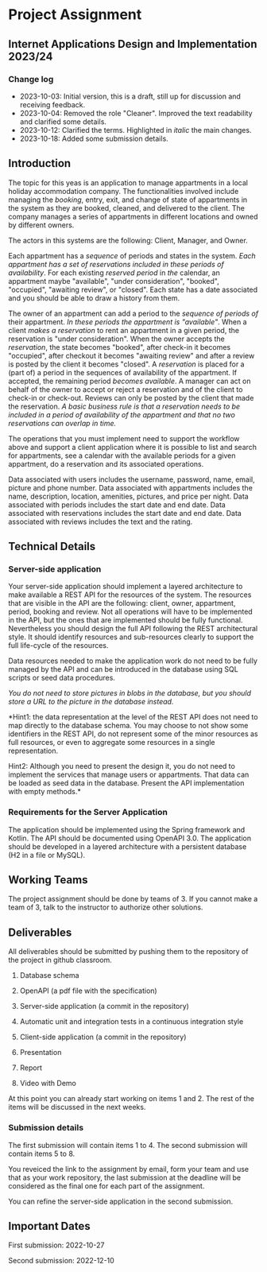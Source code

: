 # Project Assignment
## Internet Applications Design and Implementation 2023/24

### Change log

- 2023-10-03: Initial version, this is a draft, still up for discussion and receiving feedback.
- 2023-10-04: Removed the role "Cleaner". Improved the text readability and clarified some details. 
- 2023-10-12: Clarified the terms. Highlighted in *italic* the main changes.
- 2023-10-18: Added some submission details. 

## Introduction

The topic for this yeas is an application to manage appartments in a local holiday accommodation company. The functionalities involved include managing the *booking*, entry, exit, and change of state of appartments in the system as they are booked, cleaned, and delivered to the client. The company manages a series of appartments in different locations and owned by different owners.

The actors in this systems are the following: Client, Manager, and Owner.

Each appartment has a *sequence* of periods and states in the system. *Each appartment has a set of reservations included in these periods of availability*. For each existing *reserved period* in *the* calendar, an appartment maybe "available", "under consideration", "booked", "occupied", "awaiting review", or "closed". Each state has a date associated and you should be able to draw a history from them.

The owner of an appartment can add a period to the *sequence of periods of* their appartment. *In these periods the appartment is "available"*. When a client *makes a reservation* to rent an appartment in a given period, the reservation is "under consideration". When the owner accepts the *reservation*, the state becomes "booked", after check-in it becomes "occupied", after checkout it becomes "awaiting review" and after a review is posted by the client it becomes "closed". A *reservation* is placed for a (part of) a period in the sequences of availability of the appartment. If accepted, the remaining period *becomes available*. A manager can act on behalf of the owner to accept or reject a reservation and of the client to check-in or check-out. Reviews can only be posted by the client that made the reservation. *A basic business rule is that a reservation needs to be included in a period of availability of the appartment and that no two reservations can overlap in time.*

The operations that you must implement need to support the workflow above and support a client application where it is possible to list and search for appartments, see a calendar with the available periods for a given appartment, do a reservation and its associated operations. 

Data associated with users includes the username, password, name, email, picture and phone number. Data associated with appartments includes the name, description, location, amenities, pictures, and price per night. Data associated with periods includes the start date and end date. Data associated with reservations includes the start date and end date. Data associated with reviews includes the text and the rating. 

## Technical Details

### Server-side application 

Your server-side application should implement a layered architecture to make available a REST API for the resources of the system. The resources that are visible in the API are the following: client, owner, appartment, period, booking and review. Not all operations will have to be implemented in the API, but the ones that are implemented should be fully functional. Nevertheless you should design the full API following the REST architectural style. It should identify resources and sub-resources clearly to support the full life-cycle of the resources. 

Data resources needed to make the application work do not need to be fully managed by the API and can be introduced in the database using SQL scripts or seed data procedures.

*You do not need to store pictures in blobs in the database, but you should store a URL to the picture in the database instead.*

*Hint1: the data representation at the level of the REST API does not need to map directly to the database schema. You may choose to not show some identifiers in the REST API, do not represent some of the minor resources as full resources, or even to aggregate some resources in a single representation.

Hint2: Although you need to present the design it, you do not need to implement the services that manage users or appartments. That data can be loaded as seed data in the database. Present the API implementation with empty methods.*
 
### Requirements for the Server Application

The application should be implemented using the Spring framework and Kotlin. The API should be documented using OpenAPI 3.0. The application should be developed in a layered architecture with a persistent database (H2 in a file or MySQL).

## Working Teams 

The project assignment should be done by teams of 3. If you cannot make a team of 3, talk to the instructor to authorize other solutions. 

## Deliverables

All deliverables should be submitted by pushing them to the repository of the project in github classroom.

1. Database schema

2. OpenAPI (a pdf file with the specification)

3. Server-side application (a commit in the repository)

4.  Automatic unit and integration tests in a continuous integration style

5. Client-side application (a commit in the repository)

6. Presentation

7. Report

8. Video with Demo

At this point you can already start working on items 1 and 2. The rest of the items will be discussed in the next weeks.

### Submission details

The first submission will contain items 1 to 4. The second submission will contain items 5 to 8.

You reveiced the link to the assignment by email, form your team and use that as your work repository, the last submission at the deadline will be considered as the final one for each part of the assignment.

You can refine the server-side application in the second submission. 
## Important Dates

First submission: 2022-10-27

Second submission: 2022-12-10

